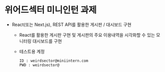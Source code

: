 # 위어드섹터 미니인턴 과제

- React(또는 Next.js), REST API를 활용한 게시판 / 대시보드 구현

  - React를 활용한 게시판 구현 및 게시판의 주요 이용내역을 시각화할 수 있는
    모니터링 대시보드를 구현

  - 테스트용 계정
    ```
    ID : weirdsector@miniintern.com
    PWD : weirdsector@
    ```
